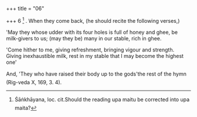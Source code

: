 +++
title = "06"

+++
6 [^4] . When they come back, (he should recite the following verses,)


[^4]:  Śāṅkhāyana, loc. cit.Should the reading upa maitu be corrected into upa maita?

'May they whose udder with its four holes is full of honey and ghee, be milk-givers to us; (may they be) many in our stable, rich in ghee.

'Come hither to me, giving refreshment, bringing vigour and strength. Giving inexhaustible milk, rest in my stable that I may become the highest one'

And, 'They who have raised their body up to the gods'the rest of the hymn (Rig-veda X, 169, 3. 4).
